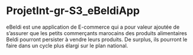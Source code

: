 # ProjetInt-gr-S3_eBeldiApp
eBeldi est une application de E-commerce qui a pour valeur ajoutée de s’assurer que les petits commerçants marocains des produits alimentaires Beldi pourront persister à vendre leurs produits. De surplus, ils pourront le faire dans un cycle plus élargi sur le plan national.
